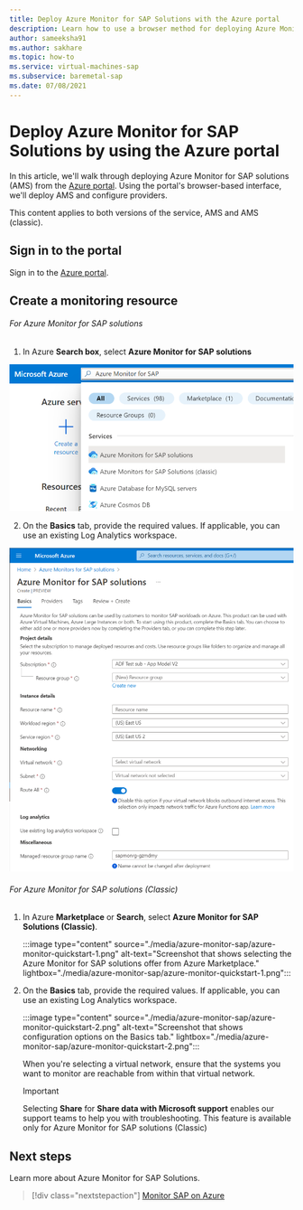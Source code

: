```yaml
---
title: Deploy Azure Monitor for SAP Solutions with the Azure portal
description: Learn how to use a browser method for deploying Azure Monitor for SAP Solutions.
author: sameeksha91
ms.author: sakhare
ms.topic: how-to
ms.service: virtual-machines-sap
ms.subservice: baremetal-sap
ms.date: 07/08/2021
---
```


# Deploy Azure Monitor for SAP Solutions by using the Azure portal

In this article, we'll walk through deploying Azure Monitor for SAP solutions (AMS) from the [Azure portal](https://azure.microsoft.com/features/azure-portal). Using the portal's browser-based interface, we'll deploy AMS and configure providers.

This content applies to both versions of the service, AMS and AMS (classic).
## Sign in to the portal

Sign in to the [Azure portal](https://portal.azure.com).

## Create a monitoring resource

###### For Azure Monitor for SAP solutions

1. In Azure **Search box**, select **Azure Monitor for SAP solutions** 

![Azure Monitor for SAP solutions Quick Start](./media/azure-monitor-sap/azure-monitor-quickstart-1-new.png)

2. On the **Basics** tab, provide the required values. If applicable, you can use an existing Log Analytics workspace.
 
![Azure Monitor for SAP solutions Quick Start 2](./media/azure-monitor-sap/azure-monitor-quickstart-2-new.png)

###### For Azure Monitor for SAP solutions (Classic)

1. In Azure **Marketplace** or **Search**, select **Azure Monitor for SAP Solutions (Classic)**.

   :::image type="content" source="./media/azure-monitor-sap/azure-monitor-quickstart-1.png" alt-text="Screenshot that shows selecting the Azure Monitor for SAP solutions offer from Azure Marketplace." lightbox="./media/azure-monitor-sap/azure-monitor-quickstart-1.png":::

2. On the **Basics** tab, provide the required values. If applicable, you can use an existing Log Analytics workspace.

   :::image type="content" source="./media/azure-monitor-sap/azure-monitor-quickstart-2.png" alt-text="Screenshot that shows configuration options on the Basics tab." lightbox="./media/azure-monitor-sap/azure-monitor-quickstart-2.png":::

   When you're selecting a virtual network, ensure that the systems you want to monitor are reachable from within that virtual network. 

   > [!IMPORTANT]
   > Selecting **Share** for **Share data with Microsoft support** enables our support teams to help you with troubleshooting. This feature is available only for Azure Monitor for SAP solutions (Classic)




   

## Next steps

Learn more about Azure Monitor for SAP Solutions.

> [!div class="nextstepaction"]
> [Monitor SAP on Azure](monitor-sap-on-azure.md)
